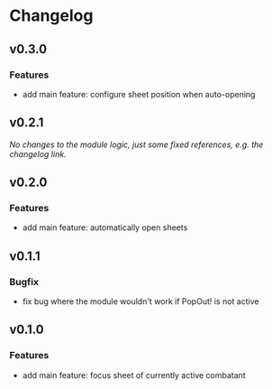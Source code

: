 # Changelog

## v0.3.0

### Features

* add main feature: configure sheet position when auto-opening

## v0.2.1

_No changes to the module logic, just some fixed references, e.g. the changelog link._

## v0.2.0

### Features

* add main feature: automatically open sheets

## v0.1.1

### Bugfix

* fix bug where the module wouldn't work if PopOut! is not active

## v0.1.0

### Features

* add main feature: focus sheet of currently active combatant
